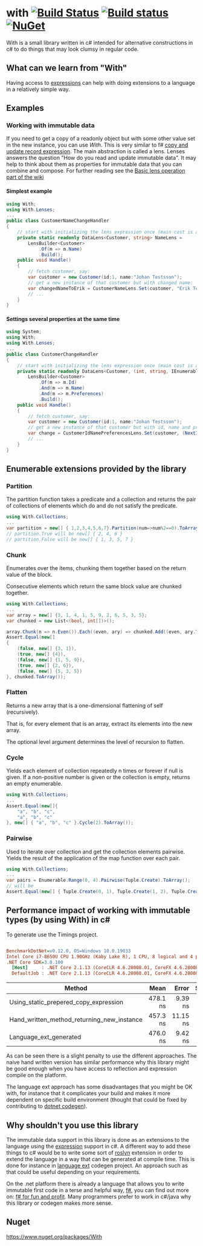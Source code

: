 # with [![Build Status](https://travis-ci.org/wallymathieu/with.png?branch=master)](https://travis-ci.org/wallymathieu/with) [![Build status](https://ci.appveyor.com/api/projects/status/d9g3sthe02ikx319/branch/master?svg=true)](https://ci.appveyor.com/project/wallymathieu/with/branch/master) [![NuGet](http://img.shields.io/nuget/v/with.svg)](https://www.nuget.org/packages/with/)

With is a small library written in c# intended for alternative constructions in c# to do things that may look clumsy in regular code.

## What can we learn from "With"

Having access to [expressions](https://msdn.microsoft.com/en-us/library/system.linq.expressions.expression(v=vs.110).aspx) can help with doing extensions to a language in a relatively simple way.

## Examples

### Working with immutable data

If you need to get a copy of a readonly object but with some other value set in the new instance, you can use _With_. This is very similar to f# [copy and update record expression](https://msdn.microsoft.com/en-us/library/dd233184.aspx). The main abstraction is called a lens. Lenses answers the question "How do you read and update immutable data". It may help to think about them as properties for immutable data that you can combine and compose.  For further reading see the [Basic lens operation part of the wiki](https://github.com/wallymathieu/with/wiki/Basic-lens-operations)

#### Simplest example

```c#
using With;
using With.Lenses;
...
public class CustomerNameChangeHandler
{
    // start with initializing the lens expression once (main cost is around parsing expressions)
    private static readonly DataLens<Customer, string> NameLens =
        LensBuilder<Customer>
            .Of(m => m.Name)
            .Build();
    public void Handle()
    {
        // fetch customer, say:
        var customer = new Customer(id:1, name:"Johan Testsson");
        // get a new instance of that customer but with changed name:
        var changedNameToErik = CustomerNameLens.Set(customer, "Erik Testsson");
        // ...
    }
}
```

#### Settings several properties at the same time

```c#
using System;
using With;
using With.Lenses;
...
public class CustomerChangeHandler
{
    // start with initializing the lens expression once (main cost is around parsing expressions)
    private static readonly DataLens<Customer, (int, string, IEnumerable<string>)> CustomerIdNamePreferencesLens =
        LensBuilder<Customer>
            .Of(m => m.Id)
            .And(m => m.Name)
            .And(m => m.Preferences)
            .Build();
    public void Handle()
    {
        // fetch customer, say:
        var customer = new Customer(id:1, name:"Johan Testsson");
        // get a new instance of that customer but with id, name and preferences changed:
        var change = CustomerIdNamePreferencesLens.Set(customer, (NextId(), "Erik Testsson", new []{"Swedish fish"}) );
        // ...
    }
}
```

## Enumerable extensions provided by the library

### Partition

The partition function takes a predicate and a collection and returns the pair of collections of elements which do and do not satisfy the predicate.

```c#
using With.Collections;
...
var partition = new[] { 1,2,3,4,5,6,7}.Partition(num=>num%2==0).ToArray();
// partition.True will be new[] { 2, 4, 6 }
// partition.False will be new[] { 1, 3, 5, 7 }
```

### Chunk

Enumerates over the items, chunking them together based on the return value of the block.

Consecutive elements which return the same block value are chunked together.

```c#
using With.Collections;
...
var array = new[] {3, 1, 4, 1, 5, 9, 2, 6, 5, 3, 5};
var chunked = new List<(bool, int[])>();

array.Chunk(n => n.Even()).Each((even, ary) => chunked.Add((even, ary.ToArray())));
Assert.Equal(new[]
{
    (false, new[] {3, 1}),
    (true, new[] {4}),
    (false, new[] {1, 5, 9}),
    (true, new[] {2, 6}),
    (false, new[] {5, 3, 5})
}, chunked.ToArray());
```

### Flatten

Returns a new array that is a one-dimensional flattening of self (recursively).

That is, for every element that is an array, extract its elements into the new array.

The optional level argument determines the level of recursion to flatten.

### Cycle

Yields each element of collection repeatedly n times or forever if null is given.
If a non-positive number is given or the collection is empty, returns an empty enumerable.

```c#
using With.Collections;
...
Assert.Equal(new[]{
    "a", "b", "c",
    "a", "b", "c"
}, new[] { "a", "b", "c" }.Cycle(2).ToArray());
```

### Pairwise

Used to iterate over collection and get the collection elements pairwise.
Yields the result of the application of the map function over each pair.

```c#
using With.Collections;
...
var pairs = Enumerable.Range(0, 4).Pairwise(Tuple.Create).ToArray();
// will be
Assert.Equal(new[] { Tuple.Create(0, 1), Tuple.Create(1, 2), Tuple.Create(2, 3) },pairs);
```

## Performance impact of working with immutable types (by using With) in c\#

To generate use the Timings project.

``` ini

BenchmarkDotNet=v0.12.0, OS=Windows 10.0.19033
Intel Core i7-8650U CPU 1.90GHz (Kaby Lake R), 1 CPU, 8 logical and 4 physical cores
.NET Core SDK=3.0.100
  [Host]     : .NET Core 2.1.13 (CoreCLR 4.6.28008.01, CoreFX 4.6.28008.01), X64 RyuJIT
  DefaultJob : .NET Core 2.1.13 (CoreCLR 4.6.28008.01, CoreFX 4.6.28008.01), X64 RyuJIT

```

|                                     Method |     Mean |    Error |   StdDev |
|------------------------------------------- |---------:|---------:|---------:|
|      Using_static_prepered_copy_expression | 478.1 ns |  9.39 ns | 14.06 ns |
| Hand_written_method_returning_new_instance | 457.3 ns | 11.15 ns | 10.95 ns |
|                     Language_ext_generated | 476.0 ns |  9.42 ns | 14.38 ns |

As can be seen there is a slight penalty to use the different approaches. The naive hand written version has similar performance why this library might be good enough when you have access to reflection and expression compile on the platform.

The language ext approach has some disadvantages that you might be OK with, for instance that it complicates your build and makes it more dependent on specific build environment (thought that could be fixed by contributing to [dotnet codegen](https://www.nuget.org/packages/dotnet-codegen)).

## Why shouldn't you use this library

The immutable data support in this library is done as an extensions to the language using the [expression](https://msdn.microsoft.com/en-us/library/system.linq.expressions.expression(v=vs.110).aspx) support in c#. A different way to add these things to c# would be to write some sort of [roslyn](https://github.com/dotnet/roslyn/) extension in order to extend the language in a way that can be generated at compile time. This is done for instance in [language ext](https://github.com/louthy/language-ext) codegen project. An approach such as that could be useful depending on your requirements.

On the .net platform there is already a language that allows you to write immutable first code in a terse and helpful way, [f#](https://fsharp.org/), you can find out more on: [f# for fun and profit](https://fsharpforfunandprofit.com/). Many programmers prefer to work in c#/java why this library or codegen makes more sense.

## Nuget

<https://www.nuget.org/packages/With>
